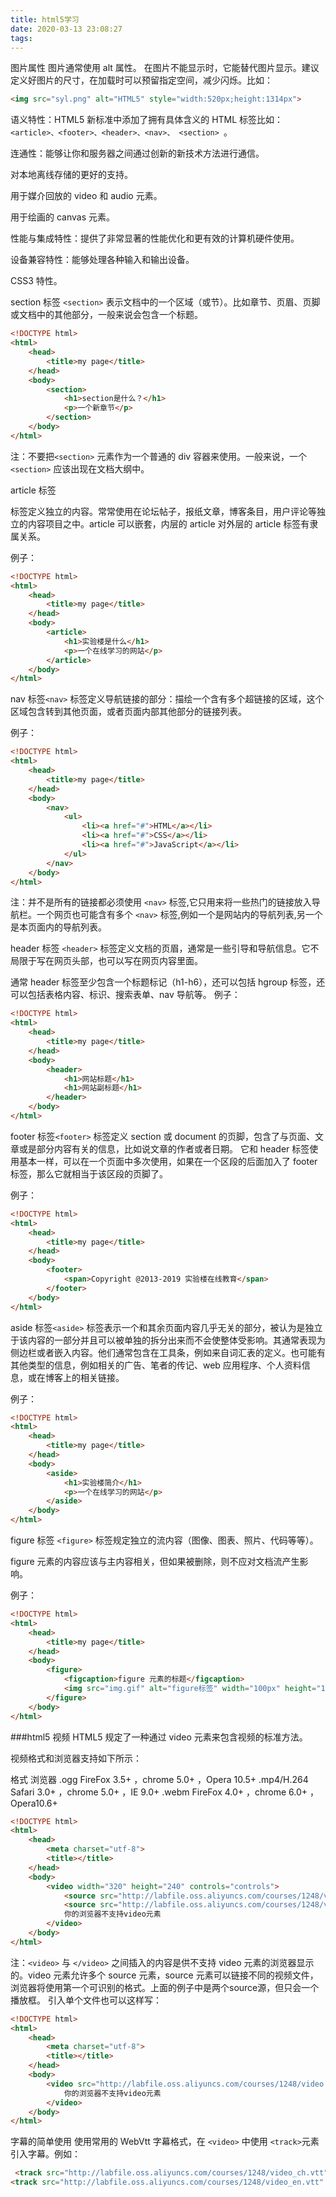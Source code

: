 ```yaml
---
title: html5学习
date: 2020-03-13 23:08:27
tags:
---
```

图片属性
图片通常使用 alt 属性。 在图片不能显示时，它能替代图片显示。建议定义好图片的尺寸，在加载时可以预留指定空间，减少闪烁。比如：
``` html
<img src="syl.png" alt="HTML5" style="width:520px;height:1314px">
```
语义特性：HTML5 新标准中添加了拥有具体含义的 HTML 标签比如：```<article>、<footer>、<header>、<nav>、 <section> ```。

连通性：能够让你和服务器之间通过创新的新技术方法进行通信。

对本地离线存储的更好的支持。

用于媒介回放的 video 和 audio 元素。

用于绘画的 canvas 元素。

性能与集成特性：提供了非常显著的性能优化和更有效的计算机硬件使用。

设备兼容特性：能够处理各种输入和输出设备。

CSS3 特性。

section 标签 ```<section>```  表示文档中的一个区域（或节）。比如章节、页眉、页脚或文档中的其他部分，一般来说会包含一个标题。
```html
<!DOCTYPE html>
<html>
    <head>
        <title>my page</title>
    </head>
    <body>
        <section>
            <h1>section是什么？</h1>
            <p>一个新章节</p>
        </section>
    </body>
</html>
```
注：不要把```<section>``` 元素作为一个普通的 div 容器来使用。一般来说，一个 ```<section>``` 应该出现在文档大纲中。

article 标签
<article> 标签定义独立的内容。常常使用在论坛帖子，报纸文章，博客条目，用户评论等独立的内容项目之中。article 可以嵌套，内层的 article 对外层的 article 标签有隶属关系。

例子：
```html
<!DOCTYPE html>
<html>
    <head>
        <title>my page</title>
    </head>
    <body>
        <article>
            <h1>实验楼是什么</h1>
            <p>一个在线学习的网站</p>
        </article>
    </body>
</html>
```
nav 标签```<nav>``` 标签定义导航链接的部分：描绘一个含有多个超链接的区域，这个区域包含转到其他页面，或者页面内部其他部分的链接列表。

例子：
```html
<!DOCTYPE html>
<html>
    <head>
        <title>my page</title>
    </head>
    <body>
        <nav>
            <ul>
                <li><a href="#">HTML</a></li>
                <li><a href="#">CSS</a></li>
                <li><a href="#">JavaScript</a></li>
            </ul>
        </nav>
    </body>
</html>
```
注：并不是所有的链接都必须使用 ```<nav>``` 标签,它只用来将一些热门的链接放入导航栏。一个网页也可能含有多个 ```<nav>``` 标签,例如一个是网站内的导航列表,另一个是本页面内的导航列表。

header 标签 ```<header>``` 标签定义文档的页眉，通常是一些引导和导航信息。它不局限于写在网页头部，也可以写在网页内容里面。

通常 header 标签至少包含一个标题标记（h1-h6），还可以包括 hgroup 标签，还可以包括表格内容、标识、搜索表单、nav 导航等。
例子：
```html
<!DOCTYPE html>
<html>
    <head>
        <title>my page</title>
    </head>
    <body>
        <header>
            <h1>网站标题</h1>
            <h1>网站副标题</h1>
        </header>
    </body>
</html>
```
footer 标签```<footer>``` 标签定义 section 或 document 的页脚，包含了与页面、文章或是部分内容有关的信息，比如说文章的作者或者日期。 它和 header 标签使用基本一样，可以在一个页面中多次使用，如果在一个区段的后面加入了 footer 标签，那么它就相当于该区段的页脚了。

例子：
```html
<!DOCTYPE html>
<html>
    <head>
        <title>my page</title>
    </head>
    <body>
        <footer>
            <span>Copyright @2013-2019 实验楼在线教育</span>
        </footer>
    </body>
</html>
```
aside 标签```<aside>``` 标签表示一个和其余页面内容几乎无关的部分，被认为是独立于该内容的一部分并且可以被单独的拆分出来而不会使整体受影响。其通常表现为侧边栏或者嵌入内容。他们通常包含在工具条，例如来自词汇表的定义。也可能有其他类型的信息，例如相关的广告、笔者的传记、web 应用程序、个人资料信息，或在博客上的相关链接。

例子：
```html
<!DOCTYPE html>
<html>
    <head>
        <title>my page</title>
    </head>
    <body>
        <aside>
            <h1>实验楼简介</h1>
            <p>一个在线学习的网站</p>
        </aside>
    </body>
</html>
```
figure 标签 ```<figure>``` 标签规定独立的流内容（图像、图表、照片、代码等等）。

figure 元素的内容应该与主内容相关，但如果被删除，则不应对文档流产生影响。

例子：
```html
<!DOCTYPE html>
<html>
    <head>
        <title>my page</title>
    </head>
    <body>
        <figure>
            <figcaption>figure 元素的标题</figcaption>
            <img src="img.gif" alt="figure标签" width="100px" height="100px" />
        </figure>
    </body>
</html>
```


###html5 视频
HTML5 规定了一种通过 video 元素来包含视频的标准方法。

视频格式和浏览器支持如下所示：

格式  浏览器
.ogg    FireFox 3.5+ ，chrome 5.0+ ，Opera 10.5+
.mp4/H.264  Safari 3.0+ ，chrome 5.0+ ，IE 9.0+
.webm   FireFox 4.0+ ，chrome 6.0+ ，Opera10.6+
```html
<!DOCTYPE html>
<html>
    <head>
        <meta charset="utf-8">
        <title></title>
    </head>
    <body>
        <video width="320" height="240" controls="controls">
            <source src="http://labfile.oss.aliyuncs.com/courses/1248/video.ogg" type="video/ogg">
            <source src="http://labfile.oss.aliyuncs.com/courses/1248/video.mp4" type="video/mp4">
            你的浏览器不支持video元素
        </video>
    </body>
</html>
```
注：```<video>``` 与 ```</video>``` 之间插入的内容是供不支持 video 元素的浏览器显示的。video 元素允许多个 source 元素，source 元素可以链接不同的视频文件，浏览器将使用第一个可识别的格式。上面的例子中是两个source源，但只会一个播放框。
引入单个文件也可以这样写：
```html
<!DOCTYPE html>
<html>
    <head>
        <meta charset="utf-8">
        <title></title>
    </head>
    <body>
        <video src="http://labfile.oss.aliyuncs.com/courses/1248/video.ogg" width="320" height="240" controls="controls">
            你的浏览器不支持video元素
        </video>
    </body>
</html>
```

字幕的简单使用
使用常用的 WebVtt 字幕格式，在 ```<video>``` 中使用 ```<track>```元素引入字幕。例如：
```html
 <track src="http://labfile.oss.aliyuncs.com/courses/1248/video_ch.vtt" srclang="zh"   kind="subtitles" label="中文" default>
<track src="http://labfile.oss.aliyuncs.com/courses/1248/video_en.vtt" srclang="en" kind="subtitles" label="English">

```
